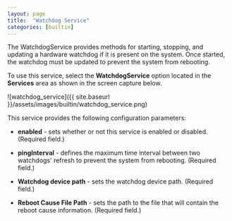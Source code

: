 ```yaml
---
layout: page
title:  "Watchdog Service"
categories: [builtin]
---
```


The WatchdogService provides methods for starting, stopping, and updating a hardware watchdog if it is present on the system. Once started, the watchdog must be updated to prevent the system from rebooting.

To use this service, select the **WatchdogService** option located in the **Services** area as shown in the screen capture below.

![watchdog_service]({{ site.baseurl }}/assets/images/builtin/watchdog_service.png)

This service provides the following configuration parameters:

- **enabled** - sets whether or not this service is enabled or disabled. (Required field.)

- **pingInterval** - defines the maximum time interval between two watchdogs' refresh to prevent the system from rebooting. (Required field.)

- **Watchdog device path** - sets the watchdog device path. (Required field.)

- **Reboot Cause File Path** - sets the path to the file that will contain the reboot cause information. (Required field.)